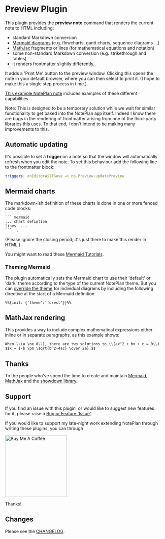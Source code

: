 # Preview Plugin
This plugin provides the **preview note** command that renders the current note to HTML including:
- standard Markdown conversion
- [Mermaid diagrams](https://mermaid.js.org) (e.g. flowcharts, gantt charts, sequence diagrams ...)
- [MathJax](https://www.mathjax.org/) fragments or lines (for mathematical equations and notation)
- some non-standard Markdown conversion (e.g. strikethrough and tables)
- it renders frontmatter slightly differently.

It adds a 'Print Me' button to the preview window. Clicking this opens the note in your default browser, where you can then select to print it. (I hope to make this a single step process in time.)

[This example NotePlan note](https://noteplan.co/n/EA936BC2-A6C1-43F7-9C34-E2C31CF96AC6) includes examples of these different capabilities.

Note: This is designed to be a temporary solution while we wait for similar functionality to get baked into the NotePlan app itself.  Indeed I know there are bugs in the rendering of frontmatter arising from one of the third-party libraries this uses. To that end, I don't intend to be making many improvements to this.

## Automatic updating
It's possible to set a **trigger** on a note so that the window will automatically refresh when you edit the note. To set this behaviour add the following line to the frontmatter block:
```yaml
triggers: onEditorWillSave => np.Preview.updatePreview
```

## Mermaid charts
The markdown-ish definition of these charts is done in one or more fenced code blocks:

```
``` mermaid
... chart defintion
lines  ...
```  .
```
(Please ignore the closing period; it's just there to make this render in HTML.)

You might want to read these [Mermaid Tutorials](https://mermaid.js.org/config/Tutorials.html).

### Theming Mermaid
The plugin automatically sets the Mermaid chart to use their 'default' or 'dark' theme according to the type of the current NotePlan theme. But you can [override the theme](https://mermaid.js.org/config/theming.html) for individual diagrams by including the following directive at the start of a Mermaid definition:

`%%{init: {'theme':'forest'}}%%`

## MathJax rendering
This provides a way to include complex mathematical expressions either inline or in separate paragraphs, as this example shows:
```md
When \\(a \ne 0\\), there are two solutions to \\(ax^2 + bx + c = 0\\), and they are:
$$x = {-b \pm \sqrt{b^2-4ac} \over 2a}.$$
```

## Thanks
To the people who've spend the time to create and maintain [Mermaid](https://mermaid.js.org), [MathJax](https://www.mathjax.org/) and the [showdown library](https://github.com/showdownjs/showdown).

## Support
If you find an issue with this plugin, or would like to suggest new features for it, please raise a [Bug or Feature 'Issue'](https://github.com/NotePlan/plugins/issues).

If you would like to support my late-night work extending NotePlan through writing these plugins, you can through

[<img width="200px" alt="Buy Me A Coffee" src="https://www.buymeacoffee.com/assets/img/guidelines/download-assets-sm-2.svg">](https://www.buymeacoffee.com/revjgc)

Thanks!

## Changes
Please see the [CHANGELOG](CHANGELOG.md).
